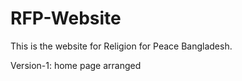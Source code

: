 # RFP-Website
This is the website for Religion for Peace Bangladesh.

Version-1: home page arranged
